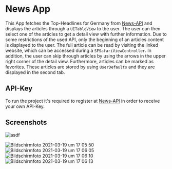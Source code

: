 # News App

This App fetches the Top-Headlines for Germany from [News-API](https://newsapi.org/) and displays the articles through a `UITableView` to the user. 
The user can then select one of the articles to get a detail view with further information. Due to some restrictions of the used API, only the beginning of an articles content is displayed to the user. The full article can be read by visiting the linked website, which can be accessed during a `SFSafariViewController`.
In addition, the user can skip through articles by using the arrows in the upper right corner of the detail view.
Furthermore, articles can be marked as favorites. These articles are stored by using `UserDefaults` and they are displayed in the second tab.

## API-Key
To run the project it's required to register at [News-API](https://newsapi.org/) in order to receive your own API-Key.

## Screenshots

![asdf](https://user-images.githubusercontent.com/46824694/111910667-a1bedb80-8a62-11eb-8da1-604a428f4bd5.png)



![Bildschirmfoto 2021-03-19 um 17 05 50](https://user-images.githubusercontent.com/46824694/111809713-912d2a80-88d5-11eb-8fba-a70d21c2c1ef.png)
![Bildschirmfoto 2021-03-19 um 17 06 05](https://user-images.githubusercontent.com/46824694/111809716-91c5c100-88d5-11eb-90c3-cb3b06efc407.png)
![Bildschirmfoto 2021-03-19 um 17 06 10](https://user-images.githubusercontent.com/46824694/111809719-92f6ee00-88d5-11eb-9eba-e935ad4d3ac1.png) 
![Bildschirmfoto 2021-03-19 um 17 06 13](https://user-images.githubusercontent.com/46824694/111809723-92f6ee00-88d5-11eb-971e-1bff1a4818a9.png)

